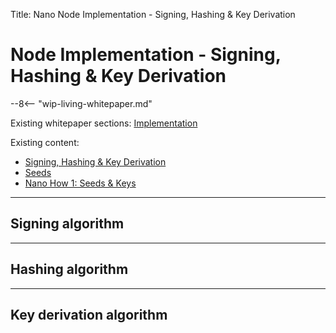 Title: Nano Node Implementation - Signing, Hashing & Key Derivation

# Node Implementation - Signing, Hashing & Key Derivation

--8<-- "wip-living-whitepaper.md"

Existing whitepaper sections: [Implementation](/whitepaper/english/#implementation)

Existing content:

* [Signing, Hashing & Key Derivation](/protocol-design/signing-hashing-and-key-derivation/)
* [Seeds](/integration-guides/key-management/#seeds)
* [Nano How 1: Seeds & Keys](https://medium.com/nano-education/nano-how-1-seeds-keys-1b067fdee6fc)

---

## Signing algorithm

---

## Hashing algorithm

---

## Key derivation algorithm
